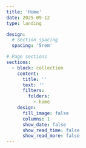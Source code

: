 ```yaml
---
title: 'Home'
date: 2025-09-12
type: landing

design:
  # Section spacing
  spacing: '5rem'

# Page sections
sections:
  - block: collection
    content:
      title: ''
      text: ''
      filters:
        folders:
          - home
    design:
      fill_image: false
      columns: 1
      show_date: false
      show_read_time: false
      show_read_more: false
---
```

